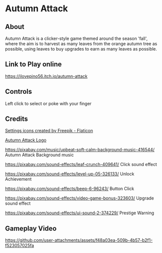 # Autumn Attack

## About
Autumn Attack is a clicker-style game themed around the season 'fall', where the aim is to harvest as many leaves from the orange autumn tree as possible, using leaves to buy upgrades to earn as many leaves as possible.

## Link to Play online
https://ilovepino56.itch.io/autumn-attack

## Controls
Left click to select or poke with your finger

## Credits
<a href="https://www.flaticon.com/free-icons/settings" title="settings icons">Settings icons created by Freepik - Flaticon</a> 

<a href="https://www.textstudio.com/">Autumn Attack Logo</a>

https://pixabay.com/music/upbeat-soft-calm-background-music-416544/ Autumn Attack Background music

https://pixabay.com/sound-effects/leaf-crunch-409641/ Click sound effect

https://pixabay.com/sound-effects/level-up-05-326133/ Unlock Achievement

https://pixabay.com/sound-effects/beep-6-96243/ Button Click

https://pixabay.com/sound-effects/video-game-bonus-323603/ Upgrade sound effect

https://pixabay.com/sound-effects/ui-sound-2-374229/ Prestige Warning

## Gameplay Video
https://github.com/user-attachments/assets/f48a03ea-509b-4b57-b2f1-f523057025fa
